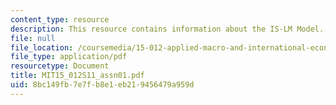 ```yaml
---
content_type: resource
description: This resource contains information about the IS-LM Model.
file: null
file_location: /coursemedia/15-012-applied-macro-and-international-economics-spring-2011/8bc149fb7e7fb8e1eb219456479a959d_MIT15_012S11_assn01.pdf
file_type: application/pdf
resourcetype: Document
title: MIT15_012S11_assn01.pdf
uid: 8bc149fb-7e7f-b8e1-eb21-9456479a959d
---
```


